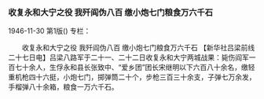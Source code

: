 ### 收复永和大宁之役  我歼阎伪八百  缴小炮七门粮食万六千石

1946-11-30
第1版()
专栏：

　　收复永和大宁之役
    我歼阎伪八百
    缴小炮七门粮食万六千石
    【新华社吕梁前线二十七日电】吕梁八路军于二十一、二十二日收复永和大宁两城战果：毙伤阎军一百七十余人，生俘永和县长张致中、“爱乡团”团长宋继明以下六百八十余名，缴轻重机枪四十六挺，小炮七门，掷弹筒二十个，步枪三百三十余支，子弹七万余发，手榴弹八十余箱，粮食一万六千石。
